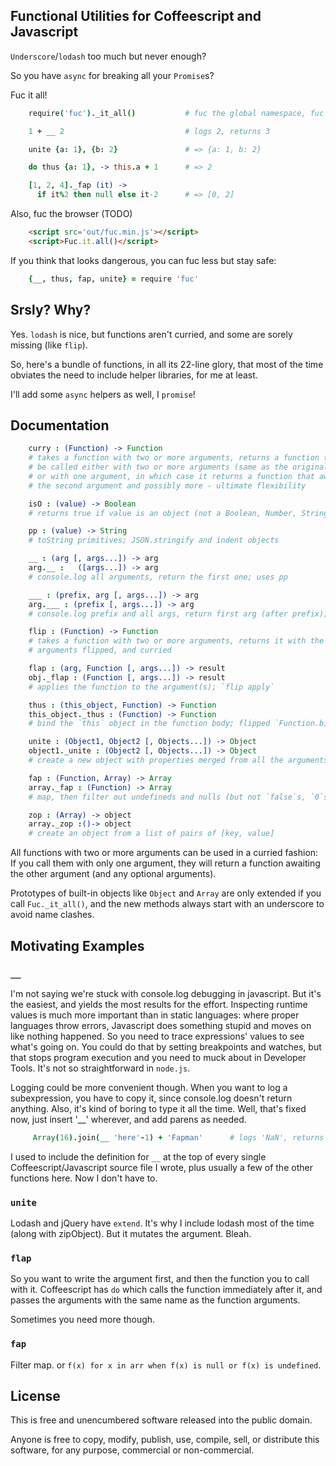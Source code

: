 Functional Utilities for Coffeescript and Javascript
----------------------------------------------------

`Underscore`/`lodash` too much but never enough?

So you have `async` for breaking all your `Promise`s?

Fuc it all!

```coffeescript
    require('fuc')._it_all()           # fuc the global namespace, fuc prototypes

    1 + __ 2                           # logs 2, returns 3

    unite {a: 1}, {b: 2}               # => {a: 1, b: 2}

    do thus {a: 1}, -> this.a + 1      # => 2

    [1, 2, 4]._fap (it) ->
      if it%2 then null else it-2      # => [0, 2]
```

Also, fuc the browser (TODO)

```html
    <script src='out/fuc.min.js'></script>
    <script>Fuc.it.all()</script>
```

If you think that looks dangerous, you can fuc less but stay safe:

```coffeescript
    {__, thus, fap, unite} = require 'fuc'
```

Srsly? Why?
-----------

Yes. `lodash` is nice, but functions aren't curried, and some are sorely missing (like `flip`).

So, here's a bundle of functions, in all its 22-line glory, that most of the time obviates the need to include helper libraries, for me at least.

I'll add some `async` helpers as well, I `promise`!


Documentation
-------------

```coffeescript
    curry : (Function) -> Function
    # takes a function with two or more arguments, returns a function that can
    # be called either with two or more arguments (same as the original),
    # or with one argument, in which case it returns a function that awaits
    # the second argument and possibly more - ultimate flexibility

    isO : (value) -> Boolean
    # returns true if value is an object (not a Boolean, Number, String or Array)

    pp : (value) -> String
    # toString primitives; JSON.stringify and indent objects

    __ : (arg [, args...]) -> arg
    arg.__ :   ([args...]) -> arg
    # console.log all arguments, return the first one; uses pp

    ___ : (prefix, arg [, args...]) -> arg
    arg.___ : (prefix [, args...]) -> arg
    # console.log prefix and all args, return first arg (after prefix); uses pp

    flip : (Function) -> Function
    # takes a function with two or more arguments, returns it with the first two
    # arguments flipped, and curried

    flap : (arg, Function [, args...]) -> result
    obj._flap : (Function [, args...]) -> result
    # applies the function to the argument(s); `flip apply`

    thus : (this_object, Function) -> Function
    this_object._thus : (Function) -> Function
    # bind the `this` object in the function body; flipped `Function.bind`

    unite : (Object1, Object2 [, Objects...]) -> Object
    object1._unite : (Object2 [, Objects...]) -> Object
    # create a new object with properties merged from all the arguments

    fap : (Function, Array) -> Array
    array._fap : (Function) -> Array
    # map, then filter out undefineds and nulls (but not `false`s, `0`s or ''s)

    zop : (Array) -> object
    array._zop :()-> object
    # create an object from a list of pairs of [key, value]
```

All functions with two or more arguments can be used in a curried fashion: If you call them with only one argument, they will return a function awaiting the other argument (and any optional arguments).

Prototypes of built-in objects like `Object` and `Array` are only extended if you call `Fuc._it_all()`, and the new methods always start with an underscore to avoid name clashes.


Motivating Examples
-------------------

### `__`

I'm not saying we're stuck with console.log debugging in javascript. But it's the easiest, and yields the most results for the effort.
Inspecting runtime values is much more important than in static languages: where proper languages throw errors, Javascript does something stupid and moves on like nothing happened. So you need to trace expressions' values to see what's going on. You could do that by setting breakpoints and watches, but that stops program execution and you need to muck about in Developer Tools. It's not so straightforward in `node.js`.

Logging could be more convenient though. When you want to log a subexpression, you have to copy it, since console.log doesn't return anything. Also, it's kind of boring to type it all the time. Well, that's fixed now, just insert '__' wherever, and add parens as needed.

```coffeescript
     Array(16).join(__ 'here'-1) + 'Fapman'      # logs 'NaN', returns something
```

I used to include the definition for `__` at the top of every single Coffeescript/Javascript source file I wrote, plus usually a few of the other functions here. Now I don't have to.

### `unite`

Lodash and jQuery have `extend`. It's why I include lodash most of the time (along with zipObject). But it mutates the argument. Bleah.

### `flap`

So you want to write the argument first, and then the function you to call with it. Coffeescript has `do` which calls the function immediately after it, and passes the arguments with the same name as the function arguments.

Sometimes you need more though.

### `fap`

Filter map. or `f(x) for x in arr when f(x) is null or f(x) is undefined`.


License
-------

This is free and unencumbered software released into the public domain.

Anyone is free to copy, modify, publish, use, compile, sell, or
distribute this software, for any purpose, commercial or non-commercial.
